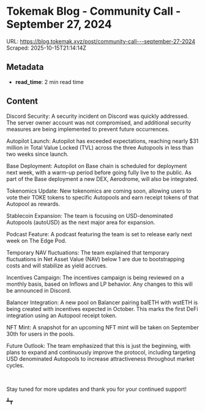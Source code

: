 # Tokemak Blog - Community Call - September 27, 2024

URL: https://blog.tokemak.xyz/post/community-call---september-27-2024
Scraped: 2025-10-15T21:14:14Z

## Metadata

- **read_time**: 2 min read time

## Content

Discord Security: A security incident on Discord was quickly addressed. The server owner account was not compromised, and additional security measures are being implemented to prevent future occurrences.

Autopilot Launch: Autopilot has exceeded expectations, reaching nearly $31 million in Total Value Locked (TVL) across the three Autopools in less than two weeks since launch.

Base Deployment: Autopilot on Base chain is scheduled for deployment next week, with a warm-up period before going fully live to the public. As part of the Base deployment a new DEX, Aerodrome, will also be integrated.

Tokenomics Update: New tokenomics are coming soon, allowing users to vote their TOKE tokens to specific Autopools and earn receipt tokens of that Autopool as rewards.

Stablecoin Expansion: The team is focusing on USD-denominated Autopools (autoUSD) as the next major area for expansion.

Podcast Feature: A podcast featuring the team is set to release early next week on The Edge Pod.

Temporary NAV fluctuations: The team explained that temporary fluctuations in Net Asset Value (NAV) below 1 are due to bootstrapping costs and will stabilize as yield accrues.

Incentives Campaign: The incentives campaign is being reviewed on a monthly basis, based on Inflows and LP behavior. Any changes to this will be announced in Discord.

Balancer Integration: A new pool on Balancer pairing balETH with wstETH is being created with incentives expected in October. This marks the first DeFi integration using an Autopool receipt token.

NFT Mint: A snapshot for an upcoming NFT mint will be taken on September 30th for users in the pools.

Future Outlook: The team emphasized that this is just the beginning, with plans to expand and continuously improve the protocol, including targeting USD denominated Autopools to increase attractiveness throughout market cycles.

‍

Stay tuned for more updates and thank you for your continued support!

┻┳

‍